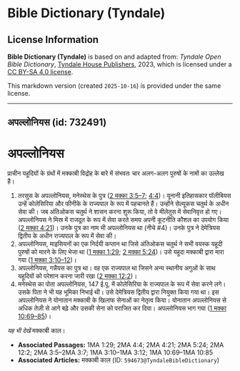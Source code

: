 # Bible Dictionary (Tyndale)

## License Information

**Bible Dictionary (Tyndale)** is based on and adapted from: _Tyndale Open Bible Dictionary_, [Tyndale House Publishers](https://tyndaleopenresources.com/), 2023, which is licensed under a [CC BY-SA 4.0 license](https://creativecommons.org/licenses/by-sa/4.0/legalcode.en).

This markdown version (created `2025-10-16`) is provided under the same license.



--------------------------------

## अपल्लोनियस (id: 732491)

अपल्लोनियस
==========

प्राचीन यहूदियों के ग्रंथों में मक्काबी विद्रोह के बारे में संभवतः चार अलग\-अलग पुरुषों के नामों का उल्लेख है।

1. तरसुस के अपल्लोनियस, मनेस्थेस के पुत्र ([2 मक्का 3:5–7](https://ref.ly/2Macc3:5-2Macc3:7); [4:4](https://ref.ly/2Macc4:4))। यूनानी इतिहासकार पॉलीबियस उन्हें कोलेसिरिया और फीनीके के राज्यपाल के रूप में पहचानते हैं। उन्होंने सेल्यूकस चतुर्थ के अधीन सेवा की। जब अंतिओकस चतुर्थ ने शासन करना शुरू किया, तो वे मीलेतुस में सेवानिवृत्त हो गए। अपल्लोनियस ने मिस्र में राजदूत के रूप में सेवा करते समय अपनी कूटनीति कौशल का उपयोग किया ([2 मक्का 4:21](https://ref.ly/2Macc4:21))। उनके पुत्र का नाम भी अपल्लोनियस था (नीचे \#4\)। उनके पुत्र ने देमेत्रियस द्वितीय के अधीन राज्यपाल के रूप में सेवा की।
2. अपल्लोनियस, माइसियनों का एक निर्दयी कप्तान था जिसे अंतिओकस चतुर्थ ने सभी वयस्क यहूदी पुरुषों को मारने के लिए भेजा था ([1 मक्का 1:29](https://ref.ly/1Macc1:29); [2 मक्का 5:24](https://ref.ly/2Macc5:24))। उसे यहूदा मक्काबी द्वारा मारा गया ([1 मक्का 3:10–12](https://ref.ly/1Macc3:10-1Macc3:12))।
3. अपल्लोनियस, गन्नैयस का पुत्र था। वह एक राज्यपाल था जिसने अन्य स्थानीय अगुओं के साथ यहूदियों को परेशान करना जारी रखा ([2 मक्का 12:2](https://ref.ly/2Macc12:2))।
4. मनेस्थेस का पोता अपल्लोनियस, 147 ई.पू. में कोलेसिरिया के राज्यपाल के रूप में सेवा करने लगे। उसके पिता ने भी यह भूमिका निभाई थी। उसे देमेत्रियस द्वितीय द्वारा नियुक्त किया गया था। इस अपल्लोनियस ने योनातान मक्काबी के खिलाफ सेनाओं का नेतृत्व किया। योनातान अपल्लोनियस से अधिक तेज़ी से आगे बढ़े और उसकी सेना को पराजित कर दिया। अपल्लोनियस भाग गया ([1 मक्का 10:69–85](https://ref.ly/1Macc10:69-1Macc10:85))।

*यह भी देखें* मक्काबी काल। 

* **Associated Passages:** 1MA 1:29; 2MA 4:4; 2MA 4:21; 2MA 5:24; 2MA 12:2; 2MA 3:5–2MA 3:7; 1MA 3:10–1MA 3:12; 1MA 10:69–1MA 10:85
* **Associated Articles:** मक्काबी काल (ID: `594673@TyndaleBibleDictionary`)

